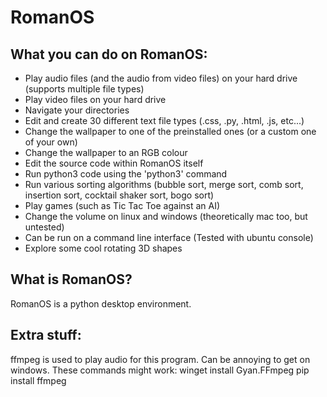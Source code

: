 # RomanOS

## What you can do on RomanOS:
- Play audio files (and the audio from video files) on your hard drive (supports multiple file types)
- Play video files on your hard drive
- Navigate your directories
- Edit and create 30 different text file types (.css, .py, .html, .js, etc...)
- Change the wallpaper to one of the preinstalled ones (or a custom one of your own)
- Change the wallpaper to an RGB colour
- Edit the source code within RomanOS itself
- Run python3 code using the 'python3' command
- Run various sorting algorithms (bubble sort, merge sort, comb sort, insertion sort, cocktail shaker sort, bogo sort)
- Play games (such as Tic Tac Toe against an AI)
- Change the volume on linux and windows (theoretically mac too, but untested)
- Can be run on a command line interface (Tested with ubuntu console)
- Explore some cool rotating 3D shapes  

## What is RomanOS?

RomanOS is a python desktop environment.

## Extra stuff:
ffmpeg is used to play audio for this program. Can be annoying to get on windows.
These commands might work:
winget install Gyan.FFmpeg
pip install ffmpeg
